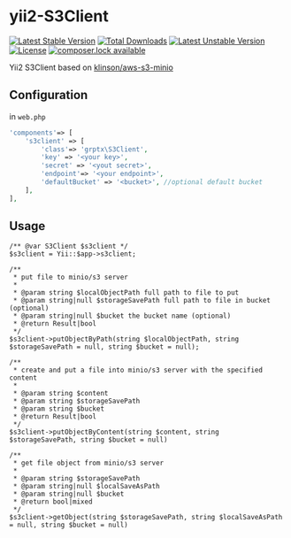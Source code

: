 # yii2-S3Client

[![Latest Stable Version](https://poser.pugx.org/grptx/yii2-s3client/v/stable)](https://packagist.org/packages/grptx/yii2-s3client)
[![Total Downloads](https://poser.pugx.org/grptx/yii2-s3client/downloads)](https://packagist.org/packages/grptx/yii2-s3client)
[![Latest Unstable Version](https://poser.pugx.org/grptx/yii2-s3client/v/unstable)](https://packagist.org/packages/grptx/yii2-s3client)
[![License](https://poser.pugx.org/grptx/yii2-s3client/license)](https://packagist.org/packages/grptx/yii2-s3client)
[![composer.lock available](https://poser.pugx.org/grptx/yii2-s3client/composerlock)](https://packagist.org/packages/phpunit/phpunit)

Yii2 S3Client based on [klinson/aws-s3-minio](https://github.com/klinson/aws-s3-minio)

## Configuration

in ``web.php``

```php
'components'=> [
    's3client' => [
        'class'=> 'grptx\S3Client',
        'key' => '<your key>',
        'secret' => '<yout secret>',
        'endpoint'=> '<your endpoint>',
        'defaultBucket' => '<bucket>', //optional default bucket
    ],
],
```

## Usage

```
/** @var S3Client $s3client */
$s3client = Yii::$app->s3client;

/**
 * put file to minio/s3 server
 * 
 * @param string $localObjectPath full path to file to put
 * @param string|null $storageSavePath full path to file in bucket (optional)
 * @param string|null $bucket the bucket name (optional)
 * @return Result|bool
 */
$s3client->putObjectByPath(string $localObjectPath, string $storageSavePath = null, string $bucket = null);

/**
 * create and put a file into minio/s3 server with the specified content
 * 
 * @param string $content
 * @param string $storageSavePath
 * @param string $bucket
 * @return Result|bool
 */
$s3client->putObjectByContent(string $content, string $storageSavePath, string $bucket = null)

/**
 * get file object from minio/s3 server 
 * 
 * @param string $storageSavePath
 * @param string|null $localSaveAsPath
 * @param string|null $bucket
 * @return bool|mixed
 */
$s3client->getObject(string $storageSavePath, string $localSaveAsPath = null, string $bucket = null)
```